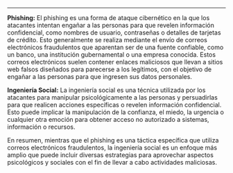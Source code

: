 
---
**Phishing:** El phishing es una forma de ataque cibernético en la que los atacantes intentan engañar a las personas para que revelen información confidencial, como nombres de usuario, contraseñas o detalles de tarjetas de crédito. Esto generalmente se realiza mediante el envío de correos electrónicos fraudulentos que aparentan ser de una fuente confiable, como un banco, una institución gubernamental o una empresa conocida. Estos correos electrónicos suelen contener enlaces maliciosos que llevan a sitios web falsos diseñados para parecerse a los legítimos, con el objetivo de engañar a las personas para que ingresen sus datos personales.

**Ingeniería Social:** La ingeniería social es una técnica utilizada por los atacantes para manipular psicológicamente a las personas y persuadirlas para que realicen acciones específicas o revelen información confidencial. Esto puede implicar la manipulación de la confianza, el miedo, la urgencia o cualquier otra emoción para obtener acceso no autorizado a sistemas, información o recursos.

En resumen, mientras que el phishing es una táctica específica que utiliza correos electrónicos fraudulentos, la ingeniería social es un enfoque más amplio que puede incluir diversas estrategias para aprovechar aspectos psicológicos y sociales con el fin de llevar a cabo actividades maliciosas.